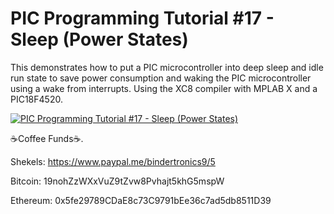 # **PIC Programming Tutorial #17 - Sleep (Power States)**

This demonstrates how to put a PIC microcontroller into deep sleep and idle run state to save power consumption and waking the PIC microcontroller using a wake from interrupts. Using the XC8 compiler with MPLAB X and a PIC18F4520.

[![PIC Programming Tutorial #17 - Sleep (Power States)](https://img.youtube.com/vi/W2t8plNk-5A/0.jpg)](https://www.youtube.com/watch?v=W2t8plNk-5A "PIC Programming Tutorial #17 - Sleep (Power States)")

☕Coffee Funds☕.

Shekels: 
https://www.paypal.me/bindertronics9/5

Bitcoin: 
19nohZzWXxVuZ9tZvw8Pvhajt5khG5mspW

Ethereum: 
0x5fe29789CDaE8c73C9791bEe36c7ad5db8511D39 



















